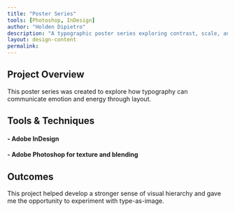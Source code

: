 ```yaml
---
title: "Poster Series"
tools: [Photoshop, InDesign]
author: "Holden Dipietro"
description: "A typographic poster series exploring contrast, scale, and rhythm."
layout: design-content
permalink:
---
```




## Project Overview <!-- # = h1 headline -->

This poster series was created to explore how 
typography can communicate emotion and energy through layout.

## Tools & Techniques <!-- headline --> 

#### - Adobe InDesign
#### - Adobe Photoshop for texture and blending


## Outcomes

This project helped develop a stronger sense of visual hierarchy and 
gave me the opportunity to experiment with type-as-image.
